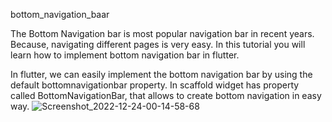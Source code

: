  bottom_navigation_baar

The Bottom Navigation bar is most popular navigation bar in recent years. Because, navigating different pages is very easy. In this tutorial you will learn how to implement bottom navigation bar in flutter.

In flutter, we can easily implement the bottom navigation bar by using the default bottomnavigationbar property. In scaffold widget has property called BottomNavigationBar, that allows to create bottom navigation in easy way.
![Screenshot_2022-12-24-00-14-58-68](https://user-images.githubusercontent.com/63415730/209393657-3086ed5e-a6b3-4430-a63d-7e1c0dbf165a.png)
